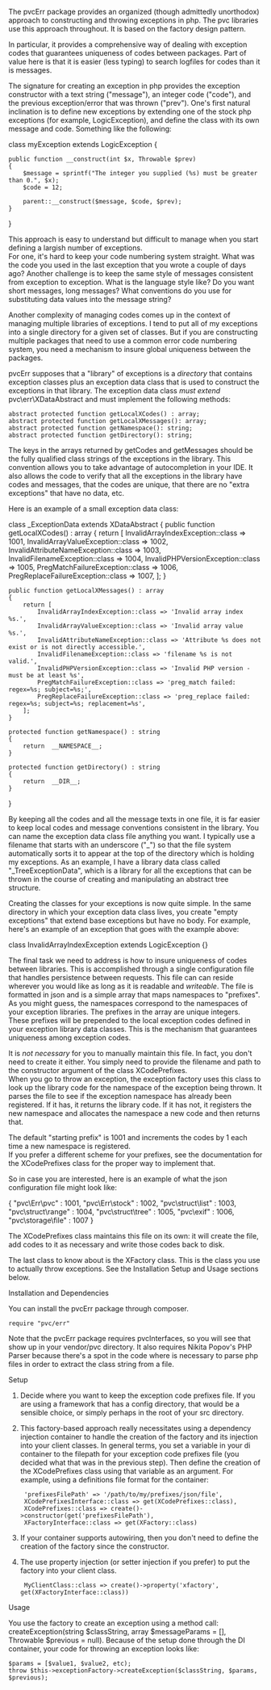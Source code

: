 The pvcErr package provides an organized (though admittedly unorthodox) approach to constructing and throwing 
exceptions in php.  The pvc libraries use this approach throughout.  It is based on the factory design pattern.

In particular, it provides a comprehensive way of dealing with exception codes that 
guarantees uniqueness of codes between packages.  Part of value here is that it is easier (less typing) to search 
logfiles for codes than it is messages.

The signature for creating an exception in php provides the exception constructor with a text string ("message"),
an integer code ("code"), and the previous exception/error that was thrown ("prev").  One's first natural 
inclination is to define new exceptions by extending one of the stock php exceptions (for example, LogicException), 
and define the class with its own message and code.  Something like the following:

class myException extends LogicException {

    public function __construct(int $x, Throwable $prev) 
    {
        $message = sprintf("The integer you supplied (%s) must be greater than 0.", $x);
        $code = 12;
    
        parent::__construct($message, $code, $prev);
    }
}

This approach is easy to understand but difficult to manage when you start defining a largish number of exceptions.  
For one, it's hard to keep your code numbering system straight.  What was the code you used in the last exception 
that you wrote a couple of days ago?  Another challenge is to keep the same style of messages consistent from 
exception to exception.  What is the language style like?  Do you want short messages, long messages?  What 
conventions do you use for substituting data values into the message string?

Another complexity of managing codes comes up in the context of managing multiple libraries of exceptions.  I tend 
to put all of my exceptions into a single directory for a given set of classes.  But if you are constructing multiple 
packages that need to use a common error code numbering system, you need a mechanism to insure global uniqueness 
between the packages.  

pvcErr supposes that a "library" of exceptions is a *directory* that contains exception classes plus an exception 
data class that is used to construct the exceptions in that library.  The exception data class *must extend* 
pvc\err\XDataAbstract and must implement the following methods:

	abstract protected function getLocalXCodes() : array;
	abstract protected function getLocalXMessages(): array;
    abstract protected function getNamespace(): string;
    abstract protected function getDirectory(): string;


The keys in the arrays returned by getCodes and getMessages should be the fully qualified class strings of the 
exceptions in the library.  This convention  allows you to take advantage of autocompletion in your IDE.  It also 
allows the code to verify that all the exceptions in the library have codes and messages, that the codes are unique, 
that there are no "extra exceptions" that have no data, etc.

Here is an example of a small exception data class:

class _ExceptionData extends XDataAbstract
{
    public function getLocalXCodes() : array
    {
        return [
            InvalidArrayIndexException::class => 1001,
            InvalidArrayValueException::class => 1002,
            InvalidAttributeNameException::class => 1003,
            InvalidFilenameException::class => 1004,
            InvalidPHPVersionException::class => 1005,
            PregMatchFailureException::class => 1006,
            PregReplaceFailureException::class => 1007,
        ];
    }

    public function getLocalXMessages() : array
    {
        return [
    		InvalidArrayIndexException::class => 'Invalid array index %s.',
	    	InvalidArrayValueException::class => 'Invalid array value %s.',
		    InvalidAttributeNameException::class => 'Attribute %s does not exist or is not directly accessible.',
    		InvalidFilenameException::class => 'filename %s is not valid.',
	    	InvalidPHPVersionException::class => 'Invalid PHP version - must be at least %s',
		    PregMatchFailureException::class => 'preg_match failed: regex=%s; subject=%s;',
    		PregReplaceFailureException::class => 'preg_replace failed: regex=%s; subject=%s; replacement=%s',
	    ];
    }

    protected function getNamespace() : string
    {
		return  __NAMESPACE__;	
    }

    protected function getDirectory() : string
    {
		return  __DIR__;	
    }
}

By keeping all the codes and all the message texts in one file, it is far easier to keep local codes and message 
conventions consistent in the library.  You can name the exception data class file anything you want.  I typically 
use a filename that starts with an underscore ("_") so that the file system automatically sorts it to appear at the 
top of the directory which is holding my exceptions.  As an example, I have a library data class called 
"_TreeExceptionData", which is a library for all the exceptions that can be thrown in the course of creating and 
manipulating an abstract tree structure.

Creating the classes for your exceptions is now quite simple.  In the same directory in which your exception data 
class lives, you create "empty exceptions" that extend base exceptions but have no body. For example, here's an 
example of an exception that goes with the example above:

class InvalidArrayIndexException extends LogicException {}


The final task we need to address is how to insure uniqueness of codes between libraries.  This is accomplished 
through a single configuration file that handles persistence between requests.  This file can can reside wherever 
you would like as long as it is readable and *writeable*.  The file is formatted in json and is a simple array that 
maps namespaces to "prefixes".  As you might guess, the namespaces correspond to the namespaces of your 
exception libraries.  The prefixes in the array are unique integers.  These prefixes will be 
prepended to the local exception codes defined in your exception library data classes.  This is the mechanism that 
guarantees uniqueness among exception codes.

It is *not necessary* for you to manually maintain this file.  In fact, you don't need to create it either.  You 
simply need to provide the filename and path to the constructor argument of the class XCodePrefixes.  
When you go to throw an exception, the exception factory uses this class to look up the library code for the 
namespace of the exception being thrown.  It parses the file to see if the exception namespace has already been 
registered.  If it has, it returns the library code.  If it has not, it registers the new namespace and allocates 
the namespace a new code and then returns that.  

The default "starting prefix" is 1001 and increments the codes by 1 each time a new namespace is registered.  
If you prefer a different scheme for your prefixes, see the documentation for the XCodePrefixes class 
for the proper way to implement that.

So in case you are interested, here is an example of what the json configuration file might look like:

{
    "pvc\\Err\\pvc" : 1001,
    "pvc\\Err\\stock" : 1002,
    "pvc\\struct\\list" : 1003,
    "pvc\\struct\\range" : 1004,
    "pvc\\struct\\tree" : 1005,
    "pvc\\exif" : 1006,
    "pvc\\storage\\file" : 1007
}

The XCodePrefixes class maintains this file on its own: it will create the file, add codes to it as 
necessary and write those codes back to disk.

The last class to know about is the XFactory class.  This is the class you use to actually throw exceptions. 
See the Installation Setup and Usage sections below. 


Installation and Dependencies

You can install the pvcErr package through composer.

    require "pvc/err"

Note that the pvcErr package requires pvcInterfaces, so you will see that show up in your vendor/pvc directory. It 
also requires Nikita Popov's PHP Parser because there's a spot in the code where is necessary to parse php files in 
order to extract the class string from a file.

Setup

1) Decide where you want to keep the exception code prefixes file.  If you are using a framework that has a config 
directory, that would be a sensible choice, or simply perhaps in the root of your src directory.  

2) This factory-based approach really necessitates using a dependency injection container to handle the creation of 
   the factory and its injection into your client classes.  In general terms, you set a variable in your di 
   container to the filepath for your exception code prefixes file (you decided what that was in the previous step). 
   Then define the creation of the XCodePrefixes class using that variable as an argument. For example, using a 
   definitions file format for the container:

        'prefixesFilePath' => '/path/to/my/prefixes/json/file',
        XCodePrefixesInterface::class => get(XCodePrefixes::class),
        XCodePrefixes::class => create()->constructor(get('prefixesFilePath'),
        XFactoryInterface::class => get(XFactory::class)

3) If your container supports autowiring, then you don't need to define the creation of the factory since the 
   constructor.
 
4) The use property injection (or setter injection if you prefer) to put the factory into your client class.
 
        MyClientClass::class => create()->property('xfactory', get(XFactoryInterface::class))


Usage

You use the factory to create an exception using a method call: createException(string $classString, array 
$messageParams = [], Throwable $previous = null).  Because of the setup done through the DI container, your code for 
throwing an exception looks like:

    $params = [$value1, $value2, etc);
    throw $this->exceptionFactory->createException($classString, $params, $previous);
